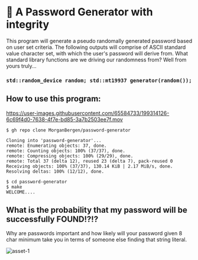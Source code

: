 # 🔐 A Password Generator with integrity
This program will generate a pseudo randomally generated password based on user set criteria.  The following outputs will comprise of ASCII standard value character set, with which the user's password will derive from.  What standard library functions are we driving our randomness from?  Well from yours truly...
### `std::random_device random; std::mt19937 generator(random());`
  
## How to use this program:

https://user-images.githubusercontent.com/65584733/199314126-6c69f4d0-7638-4f7e-bd85-3a7b2503ee7f.mov

```CLI
$ gh repo clone MorganBergen/password-generator

Cloning into 'password-generator'...
remote: Enumerating objects: 37, done.
remote: Counting objects: 100% (37/37), done.
remote: Compressing objects: 100% (29/29), done.
remote: Total 37 (delta 12), reused 23 (delta 7), pack-reused 0
Receiving objects: 100% (37/37), 130.14 KiB | 2.17 MiB/s, done.
Resolving deltas: 100% (12/12), done.

$ cd password-generator
$ make
WELCOME....
```

## What is the probability that my password will be successfully FOUND!?!?
Why are passwords important and how likely will your password given 8 char minimum take you in terms of someone else finding that string literal. 

![asset-1](https://user-images.githubusercontent.com/65584733/199307722-8c5e8b89-2d19-46fd-8205-298fa7ce72e2.jpg)
